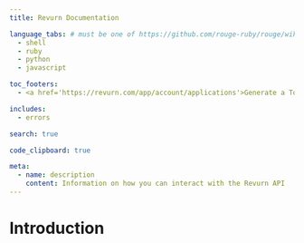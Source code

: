 ```yaml
---
title: Revurn Documentation

language_tabs: # must be one of https://github.com/rouge-ruby/rouge/wiki/List-of-supported-languages-and-lexers
  - shell
  - ruby
  - python
  - javascript

toc_footers:
  - <a href='https://revurn.com/app/account/applications'>Generate a Token</a>

includes:
  - errors

search: true

code_clipboard: true

meta:
  - name: description
    content: Information on how you can interact with the Revurn API
---
```


# Introduction


